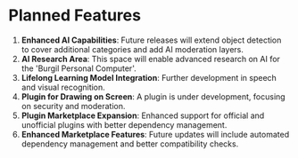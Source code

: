 # Planned Features

1. **Enhanced AI Capabilities**: Future releases will extend object detection to cover additional categories and add AI moderation layers.
2. **AI Research Area**: This space will enable advanced research on AI for the 'Burgil Personal Computer'.
3. **Lifelong Learning Model Integration**: Further development in speech and visual recognition.
4. **Plugin for Drawing on Screen**: A plugin is under development, focusing on security and moderation.
5. **Plugin Marketplace Expansion**: Enhanced support for official and unofficial plugins with better dependency management.
6. **Enhanced Marketplace Features**: Future updates will include automated dependency management and better compatibility checks.
